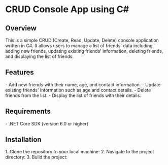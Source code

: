 # CRUD Console App using C#

<h2>Overview</h2> 
<p></p>
This is a simple CRUD (Create, Read, Update, Delete) console application written in C#. It allows users to manage a list of friends' data including adding new friends, updating existing friends' information, deleting friends, and displaying the list of friends.

<h2>Features</h2> 
- Add new friends with their name, age, and contact information.
- Update existing friends' information such as age and contact details.
- Delete friends from the list.
- Display the list of friends with their details.

<h2>Requirements</h2> 
<p></p>
- .NET Core SDK (version 6.0 or higher)

<h2>Installation</h2> 
<p>1. Clone the repository to your local machine:
2. Navigate to the project directory:
3. Build the project:</p>


